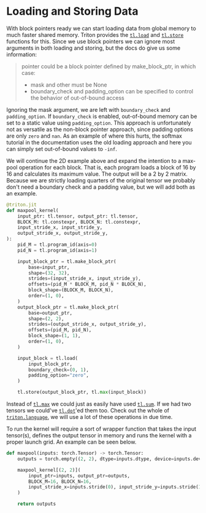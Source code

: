 # Loading and Storing Data

With block pointers ready we can start loading data from global memory to much faster shared memory. Triton provides the [`tl.load`](https://triton-lang.org/main/python-api/generated/triton.language.load.html) and [`tl.store`](https://triton-lang.org/main/python-api/generated/triton.language.store.html) functions for this. Since we use block pointers we can ignore most arguments in both loading and storing, but the docs do give us some information:

> pointer could be a block pointer defined by make_block_ptr, in which case:
> - mask and other must be None
> - boundary_check and padding_option can be specified to control the behavior of out-of-bound access 

Ignoring the mask argument, we are left with `boundary_check` and `padding_option`. If `boundary_check` is enabled, out-of-bound memory can be set to a static value using `padding_option`. This approach is unfortunately not as versatile as the non-block pointer approach, since padding options are only `zero` and `nan`. As an example of where this hurts, the softmax tutorial in the documentation uses the old loading approach and here you can simply set out-of-bound values to `-inf`.

We will continue the 2D example above and expand the intention to a max-pool operation for each block. That is, each program loads a block of 16 by 16 and calculates its maximum value. The output will be a 2 by 2 matrix. Because we are strictly loading quarters of the original tensor we probably don't need a boundary check and a padding value, but we will add both as an example.

```python
@triton.jit
def maxpool_kernel(
    input_ptr: tl.tensor, output_ptr: tl.tensor,
    BLOCK_M: tl.constexpr, BLOCK_N: tl.constexpr,    
    input_stride_x, input_stride_y,
    output_stride_x, output_stride_y,
):
    pid_M = tl.program_id(axis=0)
    pid_N = tl.program_id(axis=1)

    input_block_ptr = tl.make_block_ptr(
        base=input_ptr,
        shape=(32, 32),
        strides=(input_stride_x, input_stride_y),
        offsets=(pid_M * BLOCK_M, pid_N * BLOCK_N),
        block_shape=(BLOCK_M, BLOCK_N),
        order=(1, 0),
    )
    output_block_ptr = tl.make_block_ptr(
        base=output_ptr,
        shape=(2, 2),
        strides=(output_stride_x, output_stride_y),
        offsets=(pid_M, pid_N),
        block_shape=(1, 1),
        order=(1, 0),
    )

    input_block = tl.load(
        input_block_ptr,
        boundary_check=(0, 1),
        padding_option="zero",
    )

    tl.store(output_block_ptr, tl.max(input_block))
```

Instead of [`tl.max`](https://triton-lang.org/main/python-api/generated/triton.language.max.html#triton.language.max) we could just as easily have used [`tl.sum`](https://triton-lang.org/main/python-api/generated/triton.language.sum.html#triton.language.sum). If we had two tensors we could've [`tl.dot`](https://triton-lang.org/main/python-api/generated/triton.language.sum.html#triton.language.sum)'ed them too. Check out the whole of [`triton.language`](https://triton-lang.org/main/python-api/triton.language.html), we will use a lot of these operations in due time.

To run the kernel will require a sort of wrapper function that takes the input tensor(s), defines the output tensor in memory and runs the kernel with a proper launch grid. An example can be seen below.


```python
def maxpool(inputs: torch.Tensor) -> torch.Tensor:
    outputs = torch.empty((2, 2), dtype=inputs.dtype, device=inputs.device)

    maxpool_kernel[(2, 2)](
        input_ptr=inputs, output_ptr=outputs,
        BLOCK_M=16, BLOCK_N=16,
        input_stride_x=inputs.stride(0), input_stride_y=inputs.stride(1),
    )

    return outputs
```
